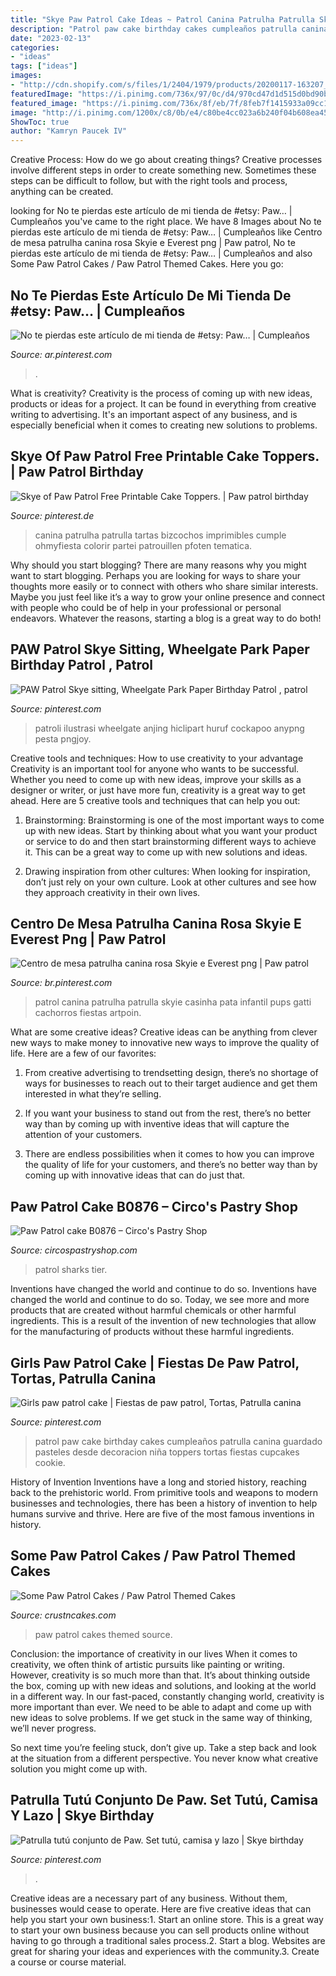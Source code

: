 ```yaml
---
title: "Skye Paw Patrol Cake Ideas ~ Patrol Canina Patrulha Patrulla Skyie Casinha Pata Infantil Pups Gatti Cachorros Fiestas Artpoin"
description: "Patrol paw cake birthday cakes cumpleaños patrulla canina guardado pasteles desde decoracion niña toppers tortas fiestas cupcakes cookie"
date: "2023-02-13"
categories:
- "ideas"
tags: ["ideas"]
images:
- "http://cdn.shopify.com/s/files/1/2404/1979/products/20200117-163207_5cdf6667-014f-4155-b00c-c217e1d071f4_1200x1200.jpg?v=1579721610"
featuredImage: "https://i.pinimg.com/736x/97/0c/d4/970cd47d1d515d0bd90be436be6a8f1e.jpg"
featured_image: "https://i.pinimg.com/736x/8f/eb/7f/8feb7f1415933a09cc18ea97a761c02a.jpg"
image: "http://i.pinimg.com/1200x/c8/0b/e4/c80be4cc023a6b240f04b608ea45fa44.jpg"
ShowToc: true
author: "Kamryn Paucek IV"
---
```



Creative Process: How do we go about creating things?
Creative processes involve different steps in order to create something new. Sometimes these steps can be difficult to follow, but with the right tools and process, anything can be created.

	

		
looking for No te pierdas este artículo de mi tienda de #etsy: Paw… | Cumpleaños you've came to the right place. We have 8 Images about No te pierdas este artículo de mi tienda de #etsy: Paw… | Cumpleaños like Centro de mesa patrulha canina rosa Skyie e Everest png | Paw patrol, No te pierdas este artículo de mi tienda de #etsy: Paw… | Cumpleaños and also Some Paw Patrol Cakes / Paw Patrol Themed Cakes. Here you go:
		
    
## No Te Pierdas Este Artículo De Mi Tienda De #etsy: Paw… | Cumpleaños

<img loading=lazy src="https://i.pinimg.com/736x/8f/eb/7f/8feb7f1415933a09cc18ea97a761c02a.jpg" onerror="this.onerror=null;this.src='https://tse1.mm.bing.net/th?id=OIP.yDe7Qdrc2pGdmyITVJ_IyAHaJ3&amp;pid=15.1';" alt="No te pierdas este artículo de mi tienda de #etsy: Paw… | Cumpleaños">

_Source: ar.pinterest.com_

>. 

	

What is creativity?
Creativity is the process of coming up with new ideas, products or ideas for a project. It can be found in everything from creative writing to advertising. It's an important aspect of any business, and is especially beneficial when it comes to creating new solutions to problems.

    
## Skye Of Paw Patrol Free Printable Cake Toppers. | Paw Patrol Birthday

<img loading=lazy src="https://i.pinimg.com/736x/97/0c/d4/970cd47d1d515d0bd90be436be6a8f1e.jpg" onerror="this.onerror=null;this.src='https://tse1.mm.bing.net/th?id=OIP.5tipjvUkiulqlHAwXSyxMQHaJ4&amp;pid=15.1';" alt="Skye of Paw Patrol Free Printable Cake Toppers. | Paw patrol birthday">

_Source: pinterest.de_

>canina patrulha patrulla tartas bizcochos imprimibles cumple ohmyfiesta colorir partei patrouillen pfoten tematica. 

	

Why should you start blogging?
There are many reasons why you might want to start blogging. Perhaps you are looking for ways to share your thoughts more easily or to connect with others who share similar interests. Maybe you just feel like it’s a way to grow your online presence and connect with people who could be of help in your professional or personal endeavors. Whatever the reasons, starting a blog is a great way to do both!

    
## PAW Patrol Skye Sitting, Wheelgate Park Paper Birthday Patrol , Patrol

<img loading=lazy src="https://i.pinimg.com/736x/bf/c0/8a/bfc08a329d9ea451c6737f59ccf8fb80.jpg" onerror="this.onerror=null;this.src='https://tse2.mm.bing.net/th?id=OIP.dF4Si_sEap7FX36sxlwrVAAAAA&amp;pid=15.1';" alt="PAW Patrol Skye sitting, Wheelgate Park Paper Birthday Patrol , patrol">

_Source: pinterest.com_

>patroli ilustrasi wheelgate anjing hiclipart huruf cockapoo anypng pesta pngjoy. 

	

Creative tools and techniques: How to use creativity to your advantage
Creativity is an important tool for anyone who wants to be successful. Whether you need to come up with new ideas, improve your skills as a designer or writer, or just have more fun, creativity is a great way to get ahead. Here are 5 creative tools and techniques that can help you out:
1. Brainstorming: Brainstorming is one of the most important ways to come up with new ideas. Start by thinking about what you want your product or service to do and then start brainstorming different ways to achieve it. This can be a great way to come up with new solutions and ideas.

2. Drawing inspiration from other cultures: When looking for inspiration, don’t just rely on your own culture. Look at other cultures and see how they approach creativity in their own lives.

    
## Centro De Mesa Patrulha Canina Rosa Skyie E Everest Png | Paw Patrol

<img loading=lazy src="https://i.pinimg.com/736x/32/5e/51/325e516f7fdc97e004d8095af17bf721.jpg" onerror="this.onerror=null;this.src='https://tse2.mm.bing.net/th?id=OIP.sPLNQNDnFmVYecmHgyvybgHaKd&amp;pid=15.1';" alt="Centro de mesa patrulha canina rosa Skyie e Everest png | Paw patrol">

_Source: br.pinterest.com_

>patrol canina patrulha patrulla skyie casinha pata infantil pups gatti cachorros fiestas artpoin. 

	

What are some creative ideas?
Creative ideas can be anything from clever new ways to make money to innovative new ways to improve the quality of life. Here are a few of our favorites: 
1) From creative advertising to trendsetting design, there’s no shortage of ways for businesses to reach out to their target audience and get them interested in what they’re selling.

2) If you want your business to stand out from the rest, there’s no better way than by coming up with inventive ideas that will capture the attention of your customers.

3) There are endless possibilities when it comes to how you can improve the quality of life for your customers, and there’s no better way than by coming up with innovative ideas that can do just that.

    
## Paw Patrol Cake B0876 – Circo&#039;s Pastry Shop

<img loading=lazy src="http://cdn.shopify.com/s/files/1/2404/1979/products/20200117-163207_5cdf6667-014f-4155-b00c-c217e1d071f4_1200x1200.jpg?v=1579721610" onerror="this.onerror=null;this.src='https://tse1.mm.bing.net/th?id=OIP.WSO_UUbXap1zB0EGWnJCLgHaMQ&amp;pid=15.1';" alt="Paw Patrol cake B0876 – Circo&#039;s Pastry Shop">

_Source: circospastryshop.com_

>patrol sharks tier. 

	

Inventions have changed the world and continue to do so.
Inventions have changed the world and continue to do so. Today, we see more and more products that are created without harmful chemicals or other harmful ingredients. This is a result of the invention of new technologies that allow for the manufacturing of products without these harmful ingredients.

    
## Girls Paw Patrol Cake | Fiestas De Paw Patrol, Tortas, Patrulla Canina

<img loading=lazy src="http://i.pinimg.com/1200x/c8/0b/e4/c80be4cc023a6b240f04b608ea45fa44.jpg" onerror="this.onerror=null;this.src='https://tse3.mm.bing.net/th?id=OIP.QGBSQfTAaJAE9v1ZivV0_AHaNK&amp;pid=15.1';" alt="Girls paw patrol cake | Fiestas de paw patrol, Tortas, Patrulla canina">

_Source: pinterest.com_

>patrol paw cake birthday cakes cumpleaños patrulla canina guardado pasteles desde decoracion niña toppers tortas fiestas cupcakes cookie. 

	

History of Invention
Inventions have a long and storied history, reaching back to the prehistoric world. From primitive tools and weapons to modern businesses and technologies, there has been a history of invention to help humans survive and thrive. Here are five of the most famous inventions in history.

    
## Some Paw Patrol Cakes / Paw Patrol Themed Cakes

<img loading=lazy src="http://www.crustncakes.com/blog/wp-content/uploads/2015/12/33987b383284f44dd8948ca8ed2dbbbe.jpg" onerror="this.onerror=null;this.src='https://tse2.mm.bing.net/th?id=OIP.r9rYZ1D7i-X3X8It6D0ErwHaJ3&amp;pid=15.1';" alt="Some Paw Patrol Cakes / Paw Patrol Themed Cakes">

_Source: crustncakes.com_

>paw patrol cakes themed source. 

	

Conclusion: the importance of creativity in our lives
When it comes to creativity, we often think of artistic pursuits like painting or writing.  However, creativity is so much more than that. It’s about thinking outside the box, coming up with new ideas and solutions, and looking at the world in a different way.
In our fast-paced, constantly changing world, creativity is more important than ever. We need to be able to adapt and come up with new ideas to solve problems. If we get stuck in the same way of thinking, we’ll never progress.

So next time you’re feeling stuck, don’t give up. Take a step back and look at the situation from a different perspective. You never know what creative solution you might come up with.

    
## Patrulla Tutú Conjunto De Paw. Set Tutú, Camisa Y Lazo | Skye Birthday

<img loading=lazy src="https://i.pinimg.com/736x/23/6f/da/236fda3626696c4f2a1e3b52f706b06f.jpg" onerror="this.onerror=null;this.src='https://tse1.mm.bing.net/th?id=OIP.IHicrpsUgkqngGLKmRp2XgHaLC&amp;pid=15.1';" alt="Patrulla tutú conjunto de Paw. Set tutú, camisa y lazo | Skye birthday">

_Source: pinterest.com_

>. 

	

Creative ideas are a necessary part of any business. Without them, businesses would cease to operate. Here are five creative ideas that can help you start your own business:1. Start an online store. This is a great way to start your own business because you can sell products online without having to go through a traditional sales process.2. Start a blog. Websites are great for sharing your ideas and experiences with the community.3. Create a course or course material.

